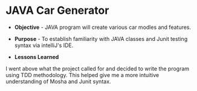 # JAVA Car Generator  

* **Objective** - JAVA program will create various car modles and features. 
* **Purpose** - To establish familiarity with JAVA classes and Junit testing syntax via intelliJ's IDE.


  
  
  
  
*  **Lessons Learned**

 I went above what the project called for and decided to write the program using TDD methodology. This helped give me a more intuitive understanding of Mosha and Junit syntax.
